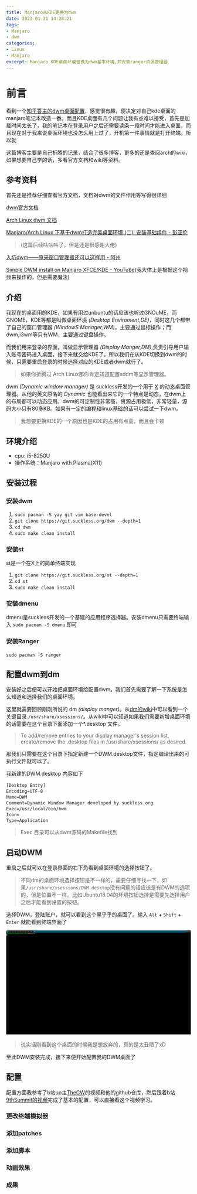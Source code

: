 ```yaml
---
title: Manjaro从KDE更换为dwm
date: 2023-01-31 14:28:21
tags:
- Manjaro
- dwm
categories: 
- Linux
- Manjaro
excerpt: Manjaro KDE桌面环境替换为dwm基本环境,并安装ranger资源管理器
---
```


# 前言

看到一个[知乎答主的dwm桌面配置](https://www.zhihu.com/question/399967127/answer/1805622525)，感觉很有趣，便决定对自己kde桌面的manjaro笔记本改造一番。而且KDE桌面有几个问题让我有点难以接受，首先是加载时间太长了，我的笔记本在登录用户之后还需要读条一段时间才能进入桌面，而且现在对于我来说桌面环境也没怎么用上过了，开机第一件事情就是打开终端。所以就

这篇博客主要是自己折腾的记录，结合了很多博客，更多的还是查阅arch的wiki，如果想要自己学的话，多看官方文档和wiki等资料。

## 参考资料

首先还是推荐仔细查看官方文档，文档对dwm的文件作用等写得很详细

[dwm官方文档](https://dwm.suckless.org/)

[Arch Linux dwm 文档](https://wiki.archlinux.org/title/dwm)

[Manjaro/Arch Linux 下基于dwm打造完美桌面环境 (二): 安装基础组件 - 彭亚伦](https://zhuanlan.zhihu.com/p/395307199)

> (这篇后续咕咕咕了，但是还是很感谢大佬)

[入坑dwm——原来窗口管理器还可以这样用 - 阿州](https://zhuanlan.zhihu.com/p/183861786)

[Simple DWM install on Manjaro XFCE/KDE - YouTube](https://www.youtube.com/watch?v=dP8OKP-r1tw)(我大体上是根据这个视频来操作的，但是需要魔法)

## 介绍

我现在的桌面用的KDE，如果有用过unbuntu的话应该也听过GNOuME，而GNOME，KDE等都是叫做桌面环境 *(Desktop Enviroment,DE)*，同时这几个都带了自己的窗口管理器 *(WindowS Manager,WM)*，主要通过鼠标操作；而dwm,i3wm等只有WM，主要通过键盘操作。

而我们用来登录的界面，叫做显示管理器 *(Display Manger,DM)*,负责引导用户输入账号密码进入桌面，接下来就交给KDE了。所以我们在从KDE切换到dwm的时候，只需要重启登录的时候选择对应的KDE或者dwm就行了。

> 如果你折腾过 Arch Linux那你肯定知道配置sddm等显示管理器。

dwm *(Dynamic window manager)* 是 suckless开发的一个用于 [X](https://www.x.org/wiki/) 的动态桌面管理器。从他的英文原名的 *Dynamic* 也能看出来它的一个特点是动态，在dwm上的布局都可以动态应用。dwm的可定制性非常高，资源占用极低，非常轻量，源码大小只有80多KB。如果有一定的编程和linux基础的话可以尝试一下dwm。

> 我想要更换KDE的一个原因也是KDE的占用有点高，而且会卡顿

## 环境介绍

* cpu: i5-8250U
* 操作系统：Manjaro with Plasma(X11)

## 安装过程

### 安装dwm

1. `sudo pacman -S yay git vim base-devel`
2. `git clone https://git.suckless.org/dwm --depth=1`
3. `cd dwm`
4. `sudo make clean install`

### 安装st

st是一个在X上的简单终端实现

1. `git clone https://git.suckless.org/st --depth=1`
2. `cd st`
3. `sudo make clean install`

### 安装dmenu

dmenu是suckless开发的一个基建的应用程序选择器。安装dmenu只需要终端输入 `sudo pacman -S dmenu` 即可

### 安装Ranger

`sudo pacman -S ranger`

## 配置dwm到dm

安装好之后便可以开始把桌面环境给配置dwm。我们首先需要了解一下系统是怎么知道和选择我们的桌面环境。

这里就需要回顾刚刚所说的 dm *(display manger)*。从[dm的wiki](https://wiki.archlinux.org/title/Display_manager#Session_configuration)中可以看到一个关键目录 `/usr/share/xsessions/`。从wiki中可以知道如果我们需要新增桌面环境的话需要在这个目录下面添加一个*.desktop 文件。

> To add/remove entries to your display manager's session list, create/remove the .desktop files in /usr/share/xsessions/ as desired.

那我们只需要在这个目录下指定新建一个DWM.desktop文件，指定编译出来的可执行文件就可以了。

我新建的DWM.desktop 内容如下

```shell
[Desktop Entry]
Encoding=UTF-8
Name=DWM
Comment=Dynamic Window Manager developed by suckless.org
Exec=/usr/local/bin/bwm
Icon=
Type=Application
```

> Exec 目录可以从dwm源码的Makefile找到

## 启动DWM

重启之后就可以在登录界面的右下角看到桌面环境的选择按钮了。

> 不同dm的桌面环境选择按钮是不一样的，需要仔细寻找一下，如果`/usr/share/xsessions/DWM.desktop`没有问题的话应该是有DWM的选项的，但是位置不一样。比如Ubuntu18.04的环境按钮选择是需要先选择用户之后才能看到设置的按钮。

选择DWM，登陆账户，就可以看到这个黑乎乎的桌面了。输入 `Alt` + `Shift` + `Enter` 就能看到终端界面了

![DWM桌面初见](https://raw.githubusercontent.com/FreddieGeorge/blogImg/main/img/2023-01-31_20-06.png)

> 说实话刚看到这个桌面的时候我是想放弃的，真的是太丑陋了xD


至此DWM安装完成，接下来便开始配置我的DWM桌面了

## 配置

配置方面我参考了b站up主[TheCW](https://space.bilibili.com/13081489)的视频和他的github仓库，然后跟着b站[9thSummit的视频](https://www.bilibili.com/video/BV1pr4y1U78u/?share_source=copy_web&vd_source=7f70bc35f201f823b29deb345ca6ea83)完成了基本的配置，可以直接看这个视频学习。

### 更改终端模拟器

### 添加patches

### 添加脚本

### 动画效果

### 成果